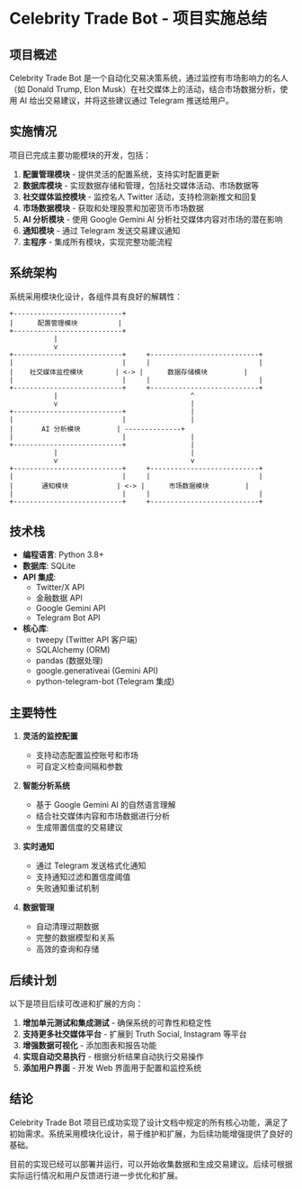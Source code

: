 # Celebrity Trade Bot - 项目实施总结

## 项目概述

Celebrity Trade Bot 是一个自动化交易决策系统，通过监控有市场影响力的名人（如 Donald Trump, Elon Musk）在社交媒体上的活动，结合市场数据分析，使用 AI 给出交易建议，并将这些建议通过 Telegram 推送给用户。

## 实施情况

项目已完成主要功能模块的开发，包括：

1. **配置管理模块** - 提供灵活的配置系统，支持实时配置更新
2. **数据库模块** - 实现数据存储和管理，包括社交媒体活动、市场数据等
3. **社交媒体监控模块** - 监控名人 Twitter 活动，支持检测新推文和回复
4. **市场数据模块** - 获取和处理股票和加密货币市场数据
5. **AI 分析模块** - 使用 Google Gemini AI 分析社交媒体内容对市场的潜在影响
6. **通知模块** - 通过 Telegram 发送交易建议通知
7. **主程序** - 集成所有模块，实现完整功能流程

## 系统架构

系统采用模块化设计，各组件具有良好的解耦性：

```
+---------------------------+
|      配置管理模块          |
+---------------------------+
           |
           v
+---------------------------+     +---------------------------+
|                           |     |                           |
|    社交媒体监控模块        | <-> |      数据存储模块         |
|                           |     |                           |
+---------------------------+     +---------------------------+
           |                                 ^
           v                                 |
+---------------------------+                |
|                           |                |
|       AI 分析模块         | --------------+
|                           |                |
+---------------------------+                |
           |                                 |
           v                                 v
+---------------------------+     +---------------------------+
|                           |     |                           |
|       通知模块            | <-> |      市场数据模块         |
|                           |     |                           |
+---------------------------+     +---------------------------+
```

## 技术栈

- **编程语言**: Python 3.8+
- **数据库**: SQLite
- **API 集成**:
  - Twitter/X API
  - 金融数据 API
  - Google Gemini API 
  - Telegram Bot API
- **核心库**:
  - tweepy (Twitter API 客户端)
  - SQLAlchemy (ORM)
  - pandas (数据处理)
  - google.generativeai (Gemini API)
  - python-telegram-bot (Telegram 集成)

## 主要特性

1. **灵活的监控配置**
   - 支持动态配置监控账号和市场
   - 可自定义检查间隔和参数

2. **智能分析系统**
   - 基于 Google Gemini AI 的自然语言理解
   - 结合社交媒体内容和市场数据进行分析
   - 生成带置信度的交易建议

3. **实时通知**
   - 通过 Telegram 发送格式化通知
   - 支持通知过滤和置信度阈值
   - 失败通知重试机制

4. **数据管理**
   - 自动清理过期数据
   - 完整的数据模型和关系
   - 高效的查询和存储

## 后续计划

以下是项目后续可改进和扩展的方向：

1. **增加单元测试和集成测试** - 确保系统的可靠性和稳定性
2. **支持更多社交媒体平台** - 扩展到 Truth Social, Instagram 等平台
3. **增强数据可视化** - 添加图表和报告功能
4. **实现自动交易执行** - 根据分析结果自动执行交易操作
5. **添加用户界面** - 开发 Web 界面用于配置和监控系统

## 结论

Celebrity Trade Bot 项目已成功实现了设计文档中规定的所有核心功能，满足了初始需求。系统采用模块化设计，易于维护和扩展，为后续功能增强提供了良好的基础。

目前的实现已经可以部署并运行，可以开始收集数据和生成交易建议。后续可根据实际运行情况和用户反馈进行进一步优化和扩展。